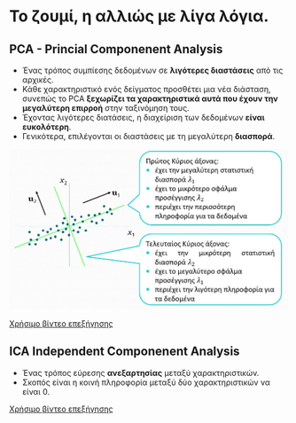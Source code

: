 # Το ζουμί, η αλλιώς με λίγα λόγια.

## PCA - Princial Componenent Analysis

- Ένας τρόπος συμπίεσης δεδομένων σε **λιγότερες διαστάσεις** από τις αρχικές. 
- Κάθε χαρακτηριστικό ενός δείγματος προσθέτει μια νέα διάσταση, συνεπώς το PCA **ξεχωρίζει τα χαρακτηριστικά αυτά που έχουν την μεγαλύτερη επιρροή** στην ταξινόμηση τους.
- Έχοντας λιγότερες διατάσεις, η διαχείριση των δεδομένων **είναι ευκολότερη**.
-  Γενικότερα, επιλέγονται οι διαστάσεις με τη μεγαλύτερη **διασπορά**.

<img src="./images/pca_juicy_example.jpg"/>

<a href="https://www.youtube.com/watch?v=_UVHneBUBW0">Χρήσιμο βίντεο επεξήγησης</a>


## ICA Independent Componenent Analysis

- Ένας τρόπος εύρεσης **ανεξαρτησίας** μεταξύ χαρακτηριστικών.
- Σκοπός είναι η κοινή πληροφορία μεταξύ δύο χαρακτηριστικών να είναι 0.


<a href="https://www.youtube.com/watch?v=wIlrddNbXDo">Χρήσιμο βίντεο επεξήγησης</a>